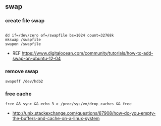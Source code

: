 ## swap 

### create file swap
```

dd if=/dev/zero of=/swapfile bs=1024 count=32768k
mkswap /swapfile
swapon /swapfile

```

* REF <https://www.digitalocean.com/community/tutorials/how-to-add-swap-on-ubuntu-12-04>


### remove swap

```
swapoff /dev/hdb2

```


### free cache

```
free && sync && echo 3 > /proc/sys/vm/drop_caches && free

```


* <http://unix.stackexchange.com/questions/87908/how-do-you-empty-the-buffers-and-cache-on-a-linux-system>